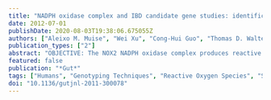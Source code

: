 ```yaml
---
title: "NADPH oxidase complex and IBD candidate gene studies: identification of a rare variant in NCF2 that results in reduced binding to RAC2."
date: 2012-07-01
publishDate: 2020-08-03T19:38:06.675055Z
authors: ["Aleixo M. Muise", "Wei Xu", "Cong-Hui Guo", "Thomas D. Walters", "Victorien M. Wolters", "Ramzi Fattouh", "Grace Y. Lam", "Pingzhao Hu", "Ryan Murchie", "Mary Sherlock", "Juan Cristobal Gana", "Richard K. Russell", "Michael Glogauer", "Richard H. Duerr", "Judy H. Cho", "Charlie W. Lees", "Jack Satsangi", "David C. Wilson", "Andrew D. Paterson", "Anne M. Griffiths", "Mark S. Silverberg", "John H. Brumell"]
publication_types: ["2"]
abstract: "OBJECTIVE: The NOX2 NADPH oxidase complex produces reactive oxygen species and plays a critical role in the killing of microbes by phagocytes. Genetic mutations in genes encoding components of the complex result in both X-linked and autosomal recessive forms of chronic granulomatous disease (CGD). Patients with CGD often develop intestinal inflammation that is histologically similar to Crohn's colitis, suggesting a common aetiology for both diseases. The aim of this study is to determine if polymorphisms in NOX2 NADPH oxidase complex genes that do not  cause CGD are associated with the development of inflammatory bowel disease (IBD). METHODS: Direct sequencing and candidate gene approaches were used to identify susceptibility loci in NADPH oxidase complex genes. Functional studies were carried out on identified variants. Novel findings were replicated in independent cohorts. RESULTS: Sequence analysis identified a novel missense variant in the neutrophil cytosolic factor 2 (NCF2) gene that is associated with  very early onset IBD (VEO-IBD) and subsequently found in 4% of patients with"
featured: false
publication: "*Gut*"
tags: ["Humans", "Genotyping Techniques", "Reactive Oxygen Species", "Sequence Analysis", "DNA", "Reverse Transcriptase Polymerase Chain Reaction", "*Polymorphism", "Single Nucleotide", "Crohn Disease/*genetics", "*Mutation", "Missense", "Granulomatous Disease", "Chronic/*genetics", "Inflammatory Bowel Diseases/*genetics", "NADPH Oxidases/*genetics/metabolism", "rac GTP-Binding Proteins/*genetics"]
doi: "10.1136/gutjnl-2011-300078"
---
```



